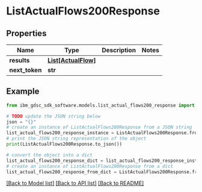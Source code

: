 # ListActualFlows200Response


## Properties

Name | Type | Description | Notes
------------ | ------------- | ------------- | -------------
**results** | [**List[ActualFlow]**](ActualFlow.md) |  | 
**next_token** | **str** |  | 

## Example

```python
from ibm_gdsc_sdk_software.models.list_actual_flows200_response import ListActualFlows200Response

# TODO update the JSON string below
json = "{}"
# create an instance of ListActualFlows200Response from a JSON string
list_actual_flows200_response_instance = ListActualFlows200Response.from_json(json)
# print the JSON string representation of the object
print(ListActualFlows200Response.to_json())

# convert the object into a dict
list_actual_flows200_response_dict = list_actual_flows200_response_instance.to_dict()
# create an instance of ListActualFlows200Response from a dict
list_actual_flows200_response_from_dict = ListActualFlows200Response.from_dict(list_actual_flows200_response_dict)
```
[[Back to Model list]](../README.md#documentation-for-models) [[Back to API list]](../README.md#documentation-for-api-endpoints) [[Back to README]](../README.md)


